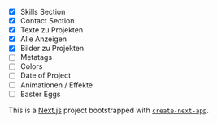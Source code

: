 - [x] Skills Section
- [x] Contact Section
- [x] Texte zu Projekten
- [x] Alle Anzeigen
- [x] Bilder zu Projekten
- [ ] Metatags
- [ ] Colors
- [ ] Date of Project
- [ ] Animationen / Effekte
- [ ] Easter Eggs

This is a [Next.js](https://nextjs.org/) project bootstrapped with [`create-next-app`](https://github.com/vercel/next.js/tree/canary/packages/create-next-app).